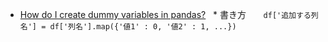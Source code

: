 * [How do I create dummy variables in pandas?](https://youtu.be/0s_1IsROgDc)
    * 書き方
        ```
        df['追加する列名'] = df['列名'].map({'値1' : 0, '値2' : 1, ...})
        ```
